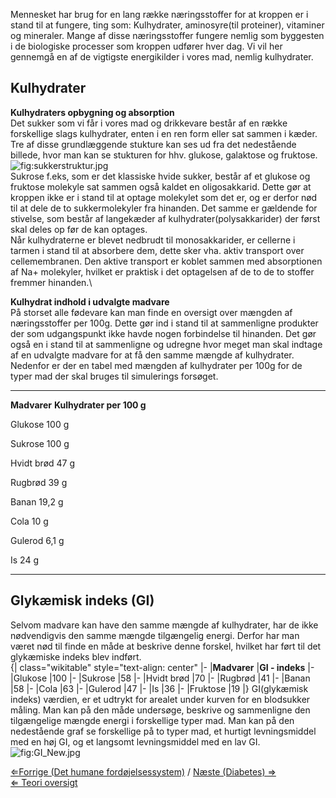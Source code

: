 Mennesket har brug for en lang række næringsstoffer for at kroppen er i
stand til at fungere, ting som: Kulhydrater, aminosyre(til proteiner),
vitaminer og mineraler. Mange af disse næringsstoffer fungere nemlig som
byggesten i de biologiske processer som kroppen udfører hver dag. Vi vil
her gennemgå en af de vigtigste energikilder i vores mad, nemlig
kulhydrater.

Kulhydrater
-----------

**Kulhydraters opbygning og absorption**\
Det sukker som vi får i vores mad og drikkevare består af en række
forskellige slags kulhydrater, enten i en ren form eller sat sammen i
kæder. Tre af disse grundlæggende stukture kan ses ud fra det
nedestående billede, hvor man kan se stukturen for hhv. glukose,
galaktose og fruktose.\
![](/wiki/sukkerstruktur.jpg "fig:sukkerstruktur.jpg")\
Sukrose f.eks, som er det klassiske hvide sukker, består af et glukose
og fruktose molekyle sat sammen også kaldet en oligosakkarid. Dette gør
at kroppen ikke er i stand til at optage molekylet som det er, og er
derfor nød til at dele de to sukkermolekyler fra hinanden. Det samme er
gældende for stivelse, som består af langekæder af
kulhydrater(polysakkarider) der først skal deles op før de kan optages.\
Når kulhydraterne er blevet nedbrudt til monosakkarider, er cellerne i
tarmen i stand til at absorbere dem, dette sker vha. aktiv transport
over cellemembranen. Den aktive transport er koblet sammen med
absorptionen af Na+ molekyler, hvilket er praktisk i det optagelsen af
de to de to stoffer fremmer hinanden.\

**Kulhydrat indhold i udvalgte madvare**\
På storset alle fødevare kan man finde en oversigt over mængden af
næringsstoffer per 100g. Dette gør ind i stand til at sammenligne
produkter der som udgangspunkt ikke havde nogen forbindelse til
hinanden. Det gør også en i stand til at sammenligne og udregne hvor
meget man skal indtage af en udvalgte madvare for at få den samme mængde
af kulhydrater. Nedenfor er der en tabel med mængden af kulhydrater per
100g for de typer mad der skal bruges til simulerings forsøget.

  -------------- ---------------------------
  **Madvarer**   **Kulhydrater per 100 g**
                 

  Glukose        100 g
                 

  Sukrose        100 g
                 

  Hvidt brød     47 g
                 

  Rugbrød        39 g
                 

  Banan          19,2 g
                 

  Cola           10 g
                 

  Gulerod        6,1 g
                 

  Is             24 g
                 
  -------------- ---------------------------

Glykæmisk indeks (GI)
---------------------

Selvom madvare kan have den samme mængde af kulhydrater, har de ikke
nødvendigvis den samme mængde tilgængelig energi. Derfor har man været
nød til finde en måde at beskrive denne forskel, hvilket har ført til
det glykæmiske indeks blev indført.\
{| class="wikitable" style="text-align: center" |- |**Madvarer** |**GI -
indeks** |- |Glukose |100 |- |Sukrose |58 |- |Hvidt brød |70 |- |Rugbrød
|41 |- |Banan |58 |- |Cola |63 |- |Gulerod |47 |- |Is |36 |- |Fruktose
|19 |} GI(glykæmisk indeks) værdien, er et udtrykt for arealet under
kurven for en blodsukker måling. Man kan på den måde undersøge, beskrive
og sammenligne den tilgængelige mængde energi i forskellige typer mad.
Man kan på den nedestående graf se forskellige på to typer mad, et
hurtigt levningsmiddel med en høj GI, og et langsomt levningsmiddel med
en lav GI.
![](/wiki/GI_New.jpg "fig:GI_New.jpg")

[⇐Forrige (Det humane
fordøjelsessystem)](/wiki/Det_humane_fordøjelses_system "wikilink") / [Næste
(Diabetes) ⇒](/wiki/Diabetes "wikilink")\
[⇐ Teori oversigt ](/wiki/Bio-Kemi "wikilink")

